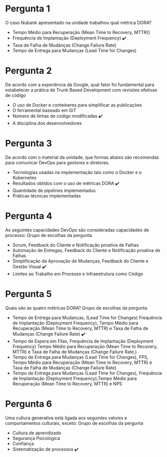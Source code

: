# Pergunta 1
O caso Nubank apresentado na unidade trabalhou qual métrica DORA?

- Tempo Médio para Recuperação (Mean Time to Recovery, MTTR)]
- Frequência de Implantação (Deployment Frequency) :heavy_check_mark:
- Taxa de Falha de Mudanças (Change Failure Rate) 
- Tempo de Entrega para Mudanças (Lead Time for Changes)

# Pergunta 2
De acordo com a experiência da Google, qual fator foi fundamental para estabelecer a prática de Trunk Based Development com revisões efetivas de código
- O uso de Docker e conteineres para simplificar as publicações 
- O ferramental baseado em GiT 
- Número de linhas de código modificadas :heavy_check_mark:
- A disciplina dos desenvolvedores 

# Pergunta 3
De acordo com o material da unidade, que formas abaixo são recomendas para comunicar DevOps para gestores e diretores.

- Tecnologias usadas na implementação tais como o Docker e o Kubernetes
- Resultados obtidos com o uso de métricas DORA :heavy_check_mark:
- Quantidade de pipelines implementados
- Práticas técnicas implementadas

# Pergunta 4
As seguintes capacidades DevOps são consideradas capacidades de processo:
Grupo de escolhas da pergunta

- Scrum, Feedback do Cliente e Notificação proativa de Falhas
- Automação de Entregas, Feedback do Cliente e Notificação proativa de Falhas
- Simplificação da Aprovação de Mudanças, Feedback do Cliente e Gestão Visual  :heavy_check_mark:
- Limites ao Trabalho em Processo e Infraestrutura como Código

# Pergunta 5
Quais são as quatro métricas DORA?
Grupo de escolhas da pergunta

- Tempo de Entrega para Mudanças, (Lead Time for Changes) Frequência de Implantação (Deployment Frequency), Tempo Médio para Recuperação (Mean Time to Recovery, MTTR) e Taxa de Falha de Mudanças (Change Failure Rate) :heavy_check_mark:
- Tempo de Espera em Filas,  Frequência de Implantação (Deployment Frequency) Tempo Médio para Recuperação (Mean Time to Recovery, MTTR) e Taxa de Falha de Mudanças (Change Failure Rate,)
- Tempo de Entrega para Mudanças (Lead Time for Changes), FPS,  Tempo Médio para Recuperação (Mean Time to Recovery, MTTR) e Taxa de Falha de Mudanças (Change Failure Rate) 
- Tempo de Entrega para Mudanças (Lead Time for Changes), Frequência de Implantação (Deployment Frequency),Tempo Médio para Recuperação (Mean Time to Recovery, MTTR) e NPS

# Pergunta 6
Uma cultura generativa está ligada aos seguintes valores e comportamentos culturais, exceto:
Grupo de escolhas da pergunta

- Cultura de aprendizado
- Segurança Psicológica
- Confiança
- Sistematização de processos :heavy_check_mark: